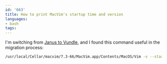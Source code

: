 ```yaml
---
id: '663'
title: How to print MacVim's startup time and version
languages:
- bash
tags:
---
```

I'm switching from [Janus to Vundle](http://c7.se/switching-to-vundle/), and I found this command useful in the migration process:


```bash
/usr/local/Cellar/macvim/7.3-66/MacVim.app/Contents/MacOS/Vim -v --startuptime /dev/stdout +qall
```
    

